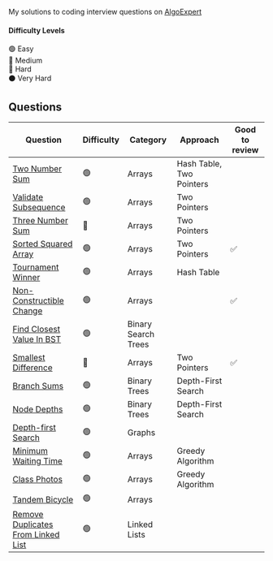 My solutions to coding interview questions on [AlgoExpert](https://www.algoexpert.io)

#### Difficulty Levels

🟢 Easy  
🔵 Medium  
🔴 Hard  
⚫️ Very Hard

## Questions

| Question                                                                          | Difficulty | Category            | Approach                 | Good to review |
| --------------------------------------------------------------------------------- | ---------- | ------------------- | ------------------------ | -------------- |
| [Two Number Sum](/Easy/two-number-sum.md)                                         | 🟢         | Arrays              | Hash Table, Two Pointers |                |
| [Validate Subsequence](/Easy/validate-subsequence.md)                             | 🟢         | Arrays              | Two Pointers             |                |
| [Three Number Sum](/Medium/three-number-sum.md)                                   | 🔵         | Arrays              | Two Pointers             |                |
| [Sorted Squared Array](/Easy/sorted-squared-array.md)                             | 🟢         | Arrays              | Two Pointers             | ✅             |
| [Tournament Winner](/Easy/tournament-winner.md)                                   | 🟢         | Arrays              | Hash Table               |                |
| [Non-Constructible Change](/Easy/non-constructible-change.md)                     | 🟢         | Arrays              |                          | ✅             |
| [Find Closest Value In BST](/Easy/find-closest-value-in-bst.md)                   | 🟢         | Binary Search Trees |                          |                |
| [Smallest Difference](/Medium/smallest-difference.md)                             | 🔵         | Arrays              | Two Pointers             | ✅             |
| [Branch Sums](/Easy/branch-sums.md)                                               | 🟢         | Binary Trees        | Depth-First Search       |                |
| [Node Depths](/Easy/node-depths.md)                                               | 🟢         | Binary Trees        | Depth-First Search       |                |
| [Depth-first Search](/Easy/depth-first-search.md)                                 | 🟢         | Graphs              |                          |                |
| [Minimum Waiting Time](/Easy/minimum-waiting-time.md)                             | 🟢         | Arrays              | Greedy Algorithm         |                |
| [Class Photos](/Easy/class-photos.md)                                             | 🟢         | Arrays              | Greedy Algorithm         |                |
| [Tandem Bicycle](/Easy/tandem-bicycle.md)                                         | 🟢         | Arrays              |                          |                |
| [Remove Duplicates From Linked List](/Easy/remove-duplicates-from-linked-list.md) | 🟢         | Linked Lists        |                          |                |

